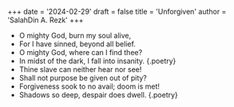 +++
date = '2024-02-29'
draft = false
title = 'Unforgiven'
author = 'SalahDin A. Rezk'
+++

- O mighty God, burn my soul alive,
- For I have sinned, beyond all belief.
- O mighty God, where can I find thee?
- In midst of the dark, I fall into insanity.
{.poetry}
- Thine slave can neither hear nor see!
- Shall not purpose be given out of pity?
- Forgiveness sook to no avail; doom is met!
- Shadows so deep, despair does dwell.
{.poetry}
